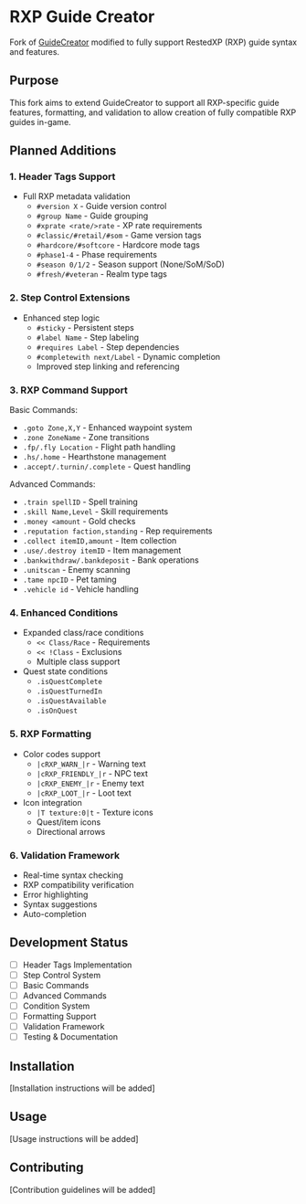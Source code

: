 # RXP Guide Creator

Fork of [GuideCreator](https://github.com/Zarant/GuideCreator) modified to fully support RestedXP (RXP) guide syntax and features.

## Purpose
This fork aims to extend GuideCreator to support all RXP-specific guide features, formatting, and validation to allow creation of fully compatible RXP guides in-game.

## Planned Additions

### 1. Header Tags Support
- Full RXP metadata validation
  - `#version X` - Guide version control
  - `#group Name` - Guide grouping 
  - `#xprate <rate/>rate` - XP rate requirements
  - `#classic/#retail/#som` - Game version tags
  - `#hardcore/#softcore` - Hardcore mode tags
  - `#phase1-4` - Phase requirements
  - `#season 0/1/2` - Season support (None/SoM/SoD)
  - `#fresh/#veteran` - Realm type tags

### 2. Step Control Extensions
- Enhanced step logic
  - `#sticky` - Persistent steps
  - `#label Name` - Step labeling
  - `#requires Label` - Step dependencies
  - `#completewith next/Label` - Dynamic completion
  - Improved step linking and referencing

### 3. RXP Command Support
Basic Commands:
- `.goto Zone,X,Y` - Enhanced waypoint system
- `.zone ZoneName` - Zone transitions
- `.fp/.fly Location` - Flight path handling
- `.hs/.home` - Hearthstone management
- `.accept/.turnin/.complete` - Quest handling

Advanced Commands:  
- `.train spellID` - Spell training
- `.skill Name,Level` - Skill requirements
- `.money <amount` - Gold checks
- `.reputation faction,standing` - Rep requirements
- `.collect itemID,amount` - Item collection
- `.use/.destroy itemID` - Item management
- `.bankwithdraw/.bankdeposit` - Bank operations
- `.unitscan` - Enemy scanning
- `.tame npcID` - Pet taming
- `.vehicle id` - Vehicle handling

### 4. Enhanced Conditions
- Expanded class/race conditions
  - `<< Class/Race` - Requirements
  - `<< !Class` - Exclusions
  - Multiple class support
- Quest state conditions
  - `.isQuestComplete`
  - `.isQuestTurnedIn`
  - `.isQuestAvailable`
  - `.isOnQuest`

### 5. RXP Formatting
- Color codes support
  - `|cRXP_WARN_|r` - Warning text
  - `|cRXP_FRIENDLY_|r` - NPC text
  - `|cRXP_ENEMY_|r` - Enemy text
  - `|cRXP_LOOT_|r` - Loot text
- Icon integration
  - `|T texture:0|t` - Texture icons
  - Quest/item icons
  - Directional arrows

### 6. Validation Framework
- Real-time syntax checking
- RXP compatibility verification
- Error highlighting
- Syntax suggestions
- Auto-completion

## Development Status
- [ ] Header Tags Implementation
- [ ] Step Control System
- [ ] Basic Commands
- [ ] Advanced Commands  
- [ ] Condition System
- [ ] Formatting Support
- [ ] Validation Framework
- [ ] Testing & Documentation

## Installation
[Installation instructions will be added]

## Usage
[Usage instructions will be added]

## Contributing
[Contribution guidelines will be added]